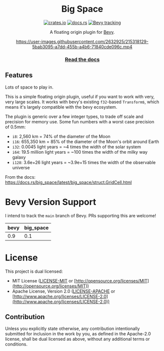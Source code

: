 <div align="center">
  
# Big Space

[![crates.io](https://img.shields.io/crates/v/big_space)](https://crates.io/crates/big_space)
[![docs.rs](https://docs.rs/big_space/badge.svg)](https://docs.rs/big_space)
[![Bevy tracking](https://img.shields.io/badge/Bevy%20tracking-main-lightblue)](https://github.com/bevyengine/bevy/blob/main/docs/plugins_guidelines.md#main-branch-tracking)

A floating origin plugin for [Bevy](https://github.com/bevyengine/bevy).

https://user-images.githubusercontent.com/2632925/215318129-5bab3095-a7dd-455b-a4b6-71840cde096c.mp4

### [Read the docs](https://docs.rs/big_space)

</div>

## Features

Lots of space to play in.

This is a simple floating origin plugin, useful if you want to work with very, very large scales. It works with bevy's existing `f32`-based `Transform`s, which means it's largely compatible with the bevy ecosystem.

The plugin is generic over a few integer types, to trade off scale and precision for memory use. Some fun numbers with a worst case precision of 0.5mm:
  - `i8`: 2,560 km = 74% of the diameter of the Moon
  - `i16`: 655,350 km = 85% of the diameter of the Moon's orbit around Earth
  - `i32`: 0.0045 light years = ~4 times the width of the solar system
  - `i64`: 19.5 million light years = ~100 times the width of the milky way galaxy
  - `i128`: 3.6e+26 light years = ~3.9e+15 times the width of the observable universe

From the docs: https://docs.rs/big_space/latest/big_space/struct.GridCell.html

# Bevy Version Support

I intend to track the `main` branch of Bevy. PRs supporting this are welcome!

| bevy | big_space |
| ---- | --------- |
| 0.9  | 0.1       |

# License

This project is dual licensed:

* MIT License ([LICENSE-MIT](LICENSE-MIT) or [http://opensource.org/licenses/MIT](http://opensource.org/licenses/MIT))
* Apache License, Version 2.0 ([LICENSE-APACHE](LICENSE-APACHE) or [http://www.apache.org/licenses/LICENSE-2.0](http://www.apache.org/licenses/LICENSE-2.0))

## Contribution

Unless you explicitly state otherwise, any contribution intentionally submitted for inclusion in the work by you, as defined in the Apache-2.0 license, shall be dual licensed as above, without any additional terms or conditions.
